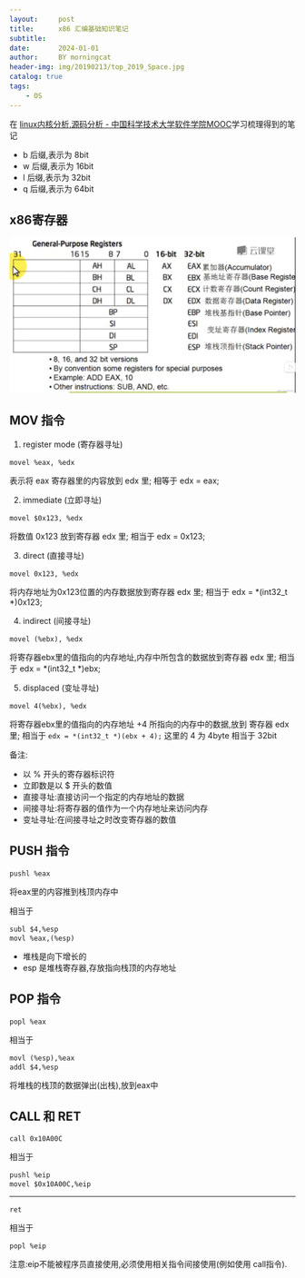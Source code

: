 ```yaml
---
layout:     post
title:      x86 汇编基础知识笔记
subtitle:   
date:       2024-01-01
author:     BY morningcat
header-img: img/20190213/top_2019_Space.jpg
catalog: true
tags:
    - OS
---
```


在 [linux内核分析,源码分析 - 中国科学技术大学软件学院MOOC](https://www.bilibili.com/video/BV1GJ411g7Gn/)学习梳理得到的笔记

- b 后缀,表示为 8bit
- w 后缀,表示为 16bit
- l 后缀,表示为 32bit
- q 后缀,表示为 64bit

## x86寄存器

![image.png](/png/x86.png)



## MOV 指令

1. register mode (寄存器寻址)

```
movel %eax, %edx
```

表示将 eax 寄存器里的内容放到 edx 里; 相等于 edx = eax;

2. immediate (立即寻址)

```
movel $0x123, %edx
```

将数值 0x123 放到寄存器 edx 里; 相当于 edx = 0x123;

3. direct  (直接寻址)

```
movel 0x123, %edx
```

将内存地址为0x123位置的内存数据放到寄存器 edx 里; 相当于 edx = *(int32_t *)0x123;

4. indirect (间接寻址)

```
movel (%ebx), %edx
```

将寄存器ebx里的值指向的内存地址,内存中所包含的数据放到寄存器 edx 里; 相当于 edx = *(int32_t *)ebx;

5. displaced (变址寻址)

```
movel 4(%ebx), %edx
```
将寄存器ebx里的值指向的内存地址 +4 所指向的内存中的数据,放到 寄存器 edx 里;
相当于 `edx = *(int32_t *)(ebx + 4);` 这里的 4 为 4byte 相当于 32bit


备注:
- 以 % 开头的寄存器标识符
- 立即数是以 $ 开头的数值
- 直接寻址:直接访问一个指定的内存地址的数据
- 间接寻址:将寄存器的值作为一个内存地址来访问内存
- 变址寻址:在间接寻址之时改变寄存器的数值 




## PUSH 指令


```
pushl %eax
```

将eax里的内容推到栈顶内存中

相当于
```
subl $4,%esp
movl %eax,(%esp)
```

- 堆栈是向下增长的
- esp 是堆栈寄存器,存放指向栈顶的内存地址

## POP 指令

```
popl %eax
```

相当于
```
movl (%esp),%eax
addl $4,%esp
```

将堆栈的栈顶的数据弹出(出栈),放到eax中

## CALL 和 RET

```
call 0x10A00C
```

相当于
```
pushl %eip
movel $0x10A00C,%eip
```

---

```
ret
```
相当于
```
popl %eip
```

注意:eip不能被程序员直接使用,必须使用相关指令间接使用(例如使用 call指令).



